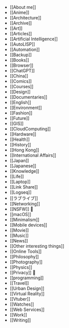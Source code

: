 - [[About me]]
- [[Anime]]
- [[Architecture]]
- [[Archive]]
- [[Art]]
- [[Articles]]
- [[Artificial Intelligence]]
- [[AutoLISP]]
- [[Automation]]
- [[Backup]]
- [[Books]]
- [[Browser]]
- [[ChatGPT]]
- [[China]]
- [[Comics]]
- [[Courses]]
- [[Design]]
- [[Documentaries]]
- [[English]]
- [[Environment]]
- [[Fashion]]
- [[Future]]
- [[GIS]]
- [[CloudComputing]]
- [[Hardware]]
- [[Health]]
- [[History]]
- [[Hong Kong]]
- [[International Affairs]]
- [[Japan]]
- [[Japanese]]
- [[Knowledge]]
- [[Life]]
- [[Laptop]]
- [[Link Share]]
- [[Logseq]]
- [[ラブライブ]]
- [[Networking]]
- [[NSFW]] 🔞
- [[macOS]]
- [[Minimalism]]
- [[Mobile devices]]
- [[Movie]]
- [[Music]]
- [[News]]
- [[Other interesting things]]
- [[Online Tools]]
- [[Philosophy]]
- [[Photography]]
- [[Physics]]
- [[Privacy]] 🔑
- [[programming]]
- [[Travel]]
- [[Urban Design]]
- [[Virtual Reality]]
- [[Vtuber]]
- [[Watches]]
- [[Web Services]]
- [[Work]]
- [[Writing]]
